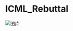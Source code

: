 # ICML_Rebuttal

![图片](https://github.com/hang53/ICML_Rebuttal/assets/83813839/3533f630-ae87-462e-a410-fab6f8b1d6e6)

